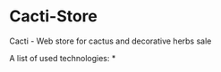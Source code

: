 # Cacti-Store

Cacti - Web store for cactus and decorative herbs sale

A list of used technologies:
*
